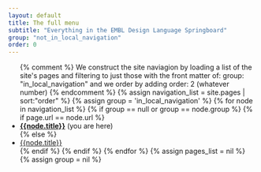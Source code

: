 ```yaml
---
layout: default
title: The full menu
subtitle: "Everything in the EMBL Design Language Springboard"
group: "not_in_local_navigation"
order: 0
---
```

<ul>
{% comment %}
We construct the site naviagion by loading a list of the site's pages
and filtering to just those with the front matter of:
  group: "in_local_navigation"
and we order by adding
  order: 2 (whatever number)
{% endcomment %}
{% assign navigation_list = site.pages | sort:"order" %}
{% assign group = 'in_local_navigation' %}
{% for node in navigation_list %}
  {% if group == null or group == node.group %}
    {% if page.url == node.url %}
      <li class="active"><strong><a href="{{ site.baseurl }}{{node.url}}" class="active">{{node.title}}</a></strong> (you are here)</li>
    {% else %}
      <li><a href="{{ site.baseurl }}{{node.url}}">{{node.title}}</a></li>
    {% endif %}
  {% endif %}
{% endfor %}
{% assign pages_list = nil %}
{% assign group = nil %}
</ul>
